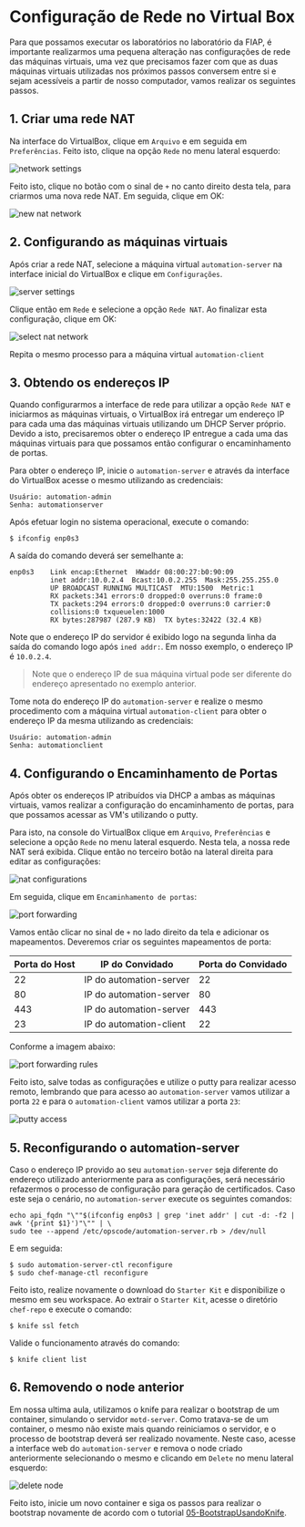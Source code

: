 # Configuração de Rede no Virtual Box

Para que possamos executar os laboratórios no laboratório da FIAP, é importante realizarmos uma pequena alteração nas configurações de rede das máquinas virtuais, uma vez que precisamos fazer com que as duas máquinas virtuais utilizadas nos próximos passos conversem entre si e sejam acessíveis a partir de nosso computador, vamos realizar os seguintes passos.

## 1. Criar uma rede NAT

Na interface do VirtualBox, clique em `Arquivo` e em seguida em `Preferências`. Feito isto, clique na opção `Rede` no menu lateral esquerdo:

![network settings](/02-ConfiguracaoRedeVirtualBox/images/network_settings.png)

Feito isto, clique no botão com o sinal de `+` no canto direito desta tela, para criarmos uma nova rede NAT. Em seguida, clique em OK:

![new nat network](/02-ConfiguracaoRedeVirtualBox/images/new_nat_network.png)

## 2. Configurando as máquinas virtuais

Após criar a rede NAT, selecione a máquina virtual `automation-server` na interface inicial do VirtualBox e clique em `Configurações`.

![server settings](/02-ConfiguracaoRedeVirtualBox/images/server_settings.png)

Clique então em `Rede` e selecione a opção `Rede NAT`. Ao finalizar esta configuração, clique em OK:

![select nat network](/02-ConfiguracaoRedeVirtualBox/images/select_nat_network.png)

Repita o mesmo processo para a máquina virtual `automation-client`

## 3. Obtendo os endereços IP

Quando configurarmos a interface de rede para utilizar a opção `Rede NAT` e iniciarmos as máquinas virtuais, o VirtualBox irá entregar um endereço IP para cada uma das máquinas virtuais utilizando um DHCP Server próprio. Devido a isto, precisaremos obter o endereço IP entregue a cada uma das máquinas virtuais para que possamos então configurar o encaminhamento de portas.

Para obter o endereço IP, inicie o `automation-server` e através da interface do VirtualBox acesse o mesmo utilizando as credenciais:

    Usuário: automation-admin
    Senha: automationserver

Após efetuar login no sistema operacional, execute o comando:

    $ ifconfig enp0s3

A saída do comando deverá ser semelhante a:

    enp0s3    Link encap:Ethernet  HWaddr 08:00:27:b0:90:09  
              inet addr:10.0.2.4  Bcast:10.0.2.255  Mask:255.255.255.0
              UP BROADCAST RUNNING MULTICAST  MTU:1500  Metric:1
              RX packets:341 errors:0 dropped:0 overruns:0 frame:0
              TX packets:294 errors:0 dropped:0 overruns:0 carrier:0
              collisions:0 txqueuelen:1000
              RX bytes:287987 (287.9 KB)  TX bytes:32422 (32.4 KB)

Note que o endereço IP do servidor é exibido logo na segunda linha da saída do comando logo após `ined addr:`. Em nosso exemplo, o endereço IP é `10.0.2.4`.

> Note que o endereço IP de sua máquina virtual pode ser diferente do endereço apresentado no exemplo anterior.

Tome nota do endereço IP do `automation-server` e realize o mesmo procedimento com a máquina virtual `automation-client` para obter o endereço IP da mesma utilizando as credenciais:

    Usuário: automation-admin
    Senha: automationclient


## 4. Configurando o Encaminhamento de Portas

Após obter os endereços IP atribuídos via DHCP a ambas as máquinas virtuais, vamos realizar a configuração do encaminhamento de portas, para que possamos acessar as VM's utilizando o putty.

Para isto, na console do VirtualBox clique em `Arquivo`, `Preferências` e selecione a opção `Rede` no menu lateral esquerdo. Nesta tela, a nossa rede NAT será exibida. Clique então no terceiro botão na lateral direita para editar as configurações:

![nat configurations](/02-ConfiguracaoRedeVirtualBox/images/nat_configurations.png)

Em seguida, clique em `Encaminhamento de portas`:

![port forwarding](/02-ConfiguracaoRedeVirtualBox/images/port_forwarding.png)

Vamos então clicar no sinal de `+` no lado direito da tela e adicionar os mapeamentos. Deveremos criar os seguintes mapeamentos de porta:

| Porta do Host | IP do Convidado   | Porta do Convidado |
|---------------|-------------------|--------------------|
| 22            | IP do automation-server | 22                 |
| 80            | IP do automation-server | 80                 |
| 443           | IP do automation-server | 443                |
| 23            | IP do automation-client | 22                 |

Conforme a imagem abaixo:

![port forwarding rules](/02-ConfiguracaoRedeVirtualBox/images/port_forwarding_rules.png)

Feito isto, salve todas as configurações e utilize o putty para realizar acesso remoto, lembrando que para acesso ao `automation-server` vamos utilizar a porta `22` e para o `automation-client` vamos utilizar a porta `23`:

![putty access](/02-ConfiguracaoRedeVirtualBox/images/putty_access.png)

## 5. Reconfigurando o automation-server

Caso o endereço IP provido ao seu `automation-server` seja diferente do endereço utilizado anteriormente para as configurações, será necessário refazermos o processo de configuração para geração de certificados. Caso este seja o cenário, no `automation-server` execute os seguintes comandos:

    echo api_fqdn "\""$(ifconfig enp0s3 | grep 'inet addr' | cut -d: -f2 | awk '{print $1}')"\"" | \
    sudo tee --append /etc/opscode/automation-server.rb > /dev/null

E em seguida:

    $ sudo automation-server-ctl reconfigure
    $ sudo chef-manage-ctl reconfigure

Feito isto, realize novamente o download do `Starter Kit` e disponibilize o mesmo em seu workspace. Ao extrair o `Starter Kit`, acesse o diretório `chef-repo` e execute o comando:

    $ knife ssl fetch

Valide o funcionamento através do comando:

    $ knife client list

## 6. Removendo o node anterior

Em nossa ultima aula, utilizamos o knife para realizar o bootstrap de um container, simulando o servidor `motd-server`. Como tratava-se de um container, o mesmo não existe mais quando reiniciamos o servidor, e o processo de bootstrap deverá ser realizado novamente. Neste caso, acesse a interface web do `automation-server` e remova o node criado anteriormente selecionando o mesmo e clicando em `Delete` no menu lateral esquerdo:

![delete node](/02-ConfiguracaoRedeVirtualBox/images/delete_node.png)

Feito isto, inicie um novo container e siga os passos para realizar o bootstrap novamente de acordo com o tutorial [05-BootstrapUsandoKnife](/05-BootstrapUsandoKnife/).
